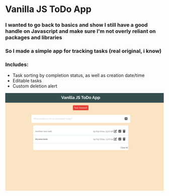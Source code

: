 # Vanilla JS ToDo App

### I wanted to go back to basics and show I still have a good handle on Javascript and make sure I'm not overly reliant on packages and libraries

### So I made a simple app for tracking tasks (real original, i know)

### Includes:

- Task sorting by completion status, as well as creation date/time
- Editable tasks
- Custom deletion alert

![App Screenshot](AppScreenshot.png)
